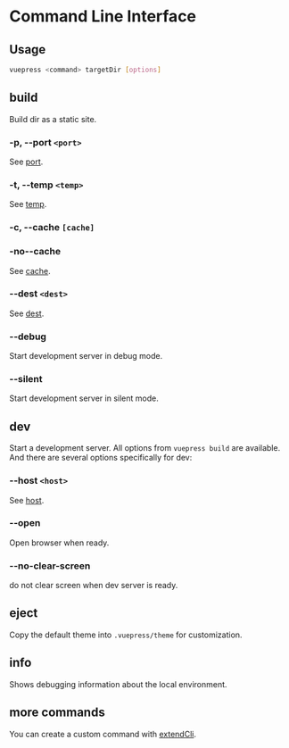 # Command Line Interface

## Usage

```bash
vuepress <command> targetDir [options]
```

## build

Build dir as a static site.

### -p, --port `<port>`
See [port](../config/README.md#port).

### -t, --temp `<temp>`
See [temp](../config/README.md#temp).

### -c, --cache `[cache]`
### -no--cache
See [cache](../config/README.md#cache).

### --dest `<dest>`
See [dest](../config/README.md#dest).

### --debug
Start development server in debug mode.

### --silent
Start development server in silent mode.

## dev

Start a development server. All options from `vuepress build` are available. And there are several options specifically for dev:

### --host `<host>`
See [host](../config/README.md#host).

### --open
Open browser when ready.

### --no-clear-screen
do not clear screen when dev server is ready.

## eject

Copy the default theme into `.vuepress/theme` for customization.

## info

Shows debugging information about the local environment.

## more commands

You can create a custom command with [extendCli](../plugin/option-api.md#extendcli).
